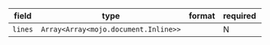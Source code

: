 | field | type | format | required | default | description |
|---|---|---|---|---|---|
| `lines` | `Array<Array<mojo.document.Inline>>` |  | N |  |
